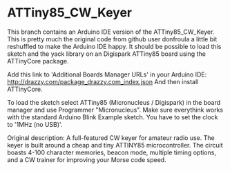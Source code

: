 # ATTiny85_CW_Keyer

This branch contains an Arduino IDE version of the ATTiny85_CW_Keyer. This is pretty much the original code from github user donfroula a little bit reshuffled to make the Arduino IDE happy.
It should be possible to load this sketch and the yack library on an Digispark ATTiny85 board using the ATTinyCore package.

Add this link to 'Additional Boards Manager URLs' in your Arduino IDE:
http://drazzy.com/package_drazzy.com_index.json
And then install ATTinyCore.

To load the sketch select ATTiny85 (Micronucleus / Digispark) in the board manager and use Programmer "Micronucleus".
Make sure everythink works with the standard Arduino Blink Example sketch.
You have to set the clock to '1MHz (no USB)'.

Original description:
A full-featured CW keyer for amateur radio use. The keyer is built around a cheap and tiny ATTINY85 microcontroller. The circuit boasts 4-100 character memories, beacon mode, multiple timing options, and a CW trainer for improving your Morse code speed.
